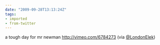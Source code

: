 ```yaml
---
date: "2009-09-28T13:13:24Z"
tags:
- imported
- from-twitter
---
```

a tough day for mr newman http://vimeo.com/6784273 \(via [@LondonElek](/twitter/#/LondonElek)\)
